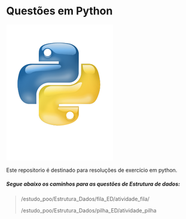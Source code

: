 # Questões em Python   
![python logo](./Python-Logo-Free.png)

Este repositorio é destinado para resoluções de exercício em python.

##### Segue abaixo os caminhos para as questões de Estrutura  de dados:
> /estudo_poo/Estrutura_Dados/fila_ED/atividade_fila/
>
> /estudo_poo/Estrutura_Dados/pilha_ED/atividade_pilha
